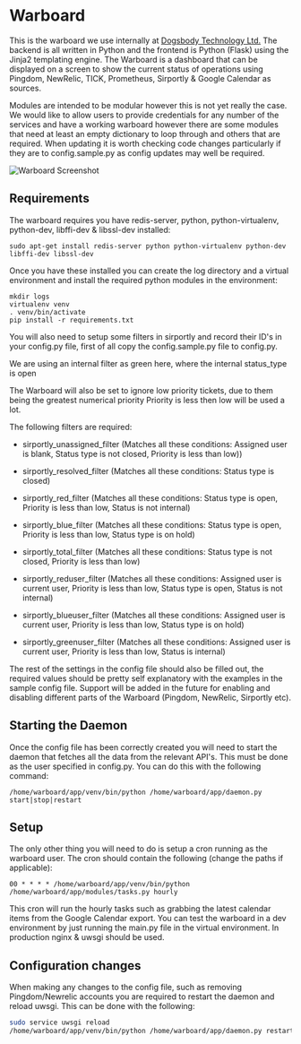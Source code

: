 # Warboard

This is the warboard we use internally at [Dogsbody Technology Ltd.](https://www.dogsbody.com/) The backend is all written in Python and the frontend is Python (Flask) using the Jinja2 templating engine. The Warboard is a dashboard that can be displayed on a screen to show the current status of operations using Pingdom, NewRelic, TICK, Prometheus, Sirportly & Google Calendar as sources.

Modules are intended to be modular however this is not yet really the case.  We would like to allow users to provide credentials for any number of the services and have a working warboard however there are some modules that need at least an empty dictionary to loop through and others that are required.  When updating it is worth checking code changes particularly if they are to config.sample.py as config updates may well be required.

![Warboard Screenshot](https://raw.githubusercontent.com/dogsbodytech/warboard/master/static/images/warboard_medium_example.png)

## Requirements

The warboard requires you have redis-server, python, python-virtualenv, python-dev, libffi-dev & libssl-dev installed:

```sudo apt-get install redis-server python python-virtualenv python-dev libffi-dev libssl-dev```

Once you have these installed you can create the log directory and a virtual environment and install the required python modules in the environment:

```
mkdir logs
virtualenv venv
. venv/bin/activate
pip install -r requirements.txt
```

You will also need to setup some filters in sirportly and record their ID's in your config.py file, first of all copy the config.sample.py file to config.py.

We are using an internal filter as green here, where the internal status_type is open

The Warboard will also be set to ignore low priority tickets, due to them being the greatest numerical priority Priority is less then low will be used a lot.

The following filters are required:

- sirportly_unassigned_filter (Matches all these conditions: Assigned user is blank, Status type is not closed, Priority is less than low))

- sirportly_resolved_filter (Matches all these conditions: Status type is closed)

- sirportly_red_filter (Matches all these conditions: Status type is open, Priority is less than low, Status is not internal)

- sirportly_blue_filter (Matches all these conditions: Status type is open, Priority is less than low, Status type is on hold)

- sirportly_total_filter (Matches all these conditions: Status type is not closed, Priority is less than low)

- sirportly_reduser_filter (Matches all these conditions: Assigned user is current user, Priority is less than low, Status type is open, Status is not internal)

- sirportly_blueuser_filter (Matches all these conditions: Assigned user is current user, Priority is less than low, Status type is on hold)

- sirportly_greenuser_filter (Matches all these conditions: Assigned user is current user, Priority is less than low, Status is internal)

The rest of the settings in the config file should also be filled out, the required values should be pretty self explanatory with the examples in the sample config file. Support will be added in the future for enabling and disabling different parts of the Warboard (Pingdom, NewRelic, Sirportly etc).

## Starting the Daemon

Once the config file has been correctly created you will need to start the daemon that fetches all the data from the relevant API's. This must be done as the user specified in config.py. You can do this with the following command:

```/home/warboard/app/venv/bin/python /home/warboard/app/daemon.py start|stop|restart```

## Setup

The only other thing you will need to do is setup a cron running as the warboard user. The cron should contain the following (change the paths if applicable):

```
00 * * * * /home/warboard/app/venv/bin/python /home/warboard/app/modules/tasks.py hourly
```

This cron will run the hourly tasks such as grabbing the latest calendar items from the Google Calendar export. You can test the warboard in a dev environment by just running the main.py file in the virtual environment. In production nginx & uwsgi should be used.

## Configuration changes

When making any changes to the config file, such as removing Pingdom/Newrelic accounts you are required to restart the daemon and reload uwsgi. This can be done with the following:

```bash
sudo service uwsgi reload
/home/warboard/app/venv/bin/python /home/warboard/app/daemon.py restart
```
